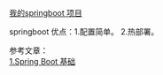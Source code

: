 [我的springboot 项目](https://coding.net/u/panchenri/p/springboot-study/git?public=true)  

springboot 优点：1.配置简单。 2.热部署。

参考文章：  
[1.Spring Boot 基础](https://www.ibm.com/developerworks/cn/java/j-spring-boot-basics-perry/index.html)
